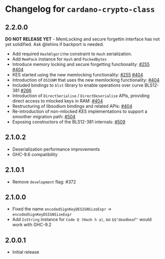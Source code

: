 # Changelog for `cardano-crypto-class`

## 2.2.0.0

**DO NOT RELEASE YET** - MemLocking and secure forgettin interface has not yet
solidified. Ask @lehins if backport is needed.

* Add required `HashAlgorithm` constraint to `Hash` serialization.
* Add `MemPack` instance for `Hash` and `PackedBytes`
* Introduce memory locking and secure forgetting functionality:
  [#255](https://github.com/input-output-hk/cardano-base/pull/255)
  [#404](https://github.com/input-output-hk/cardano-base/pull/404)
* KES started using the new memlocking functionality:
  [#255](https://github.com/input-output-hk/cardano-base/pull/255)
  [#404](https://github.com/input-output-hk/cardano-base/pull/404)
* Introduction of `DSIGNM` that uses the new memlocking functionality:
  [#404](https://github.com/input-output-hk/cardano-base/pull/404)
* Included bindings to `blst` library to enable operations over curve BLS12-381
  [#266](https://github.com/input-output-hk/cardano-base/pull/266)
* Introduction of `DirectSerialise` / `DirectDeserialise` APIs, providing
  direct access to mlocked keys in RAM:
  [#404](https://github.com/input-output-hk/cardano-base/pull/404)
* Restructuring of libsodium bindings and related APIs:
  [#404](https://github.com/input-output-hk/cardano-base/pull/404)
* Re-introduction of non-mlocked KES implementations to support a smoother
  migration path:
  [#504](https://github.com/IntersectMBO/cardano-base/pull/504)
* Exposing constructors of the BLS12-381 internals: [#509](https://github.com/IntersectMBO/cardano-base/pull/509)

## 2.1.0.2

* Deserialization performance improvements
* GHC-9.6 compatibility

## 2.1.0.1

* Remove `development` flag: #372

## 2.1.0.0

* Fixed the name `encodedSignKeyDESIGNSizeExpr` -> `encodedSignKeyDSIGNSizeExpr`
* Add `IsString` instance for `Code Q (Hash h a)`, so `$$"deadbeaf"` would work with GHC-9.2

## 2.0.0.1

* Initial release

